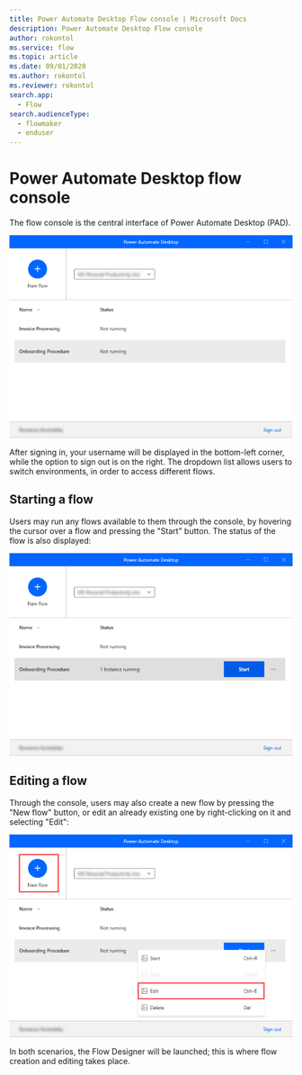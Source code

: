 ```yaml
---
title: Power Automate Desktop Flow console | Microsoft Docs
description: Power Automate Desktop Flow console
author: rokontol
ms.service: flow
ms.topic: article
ms.date: 09/01/2020
ms.author: rokontol
ms.reviewer: rokontol
search.app: 
  - Flow
search.audienceType: 
  - flowmaker
  - enduser
---
```


# Power Automate Desktop flow console

The flow console is the central interface of Power Automate Desktop (PAD).

![The flow console](./media/console/flow-console.png)

After signing in, your username will be displayed in the bottom-left corner, while the option to sign out is on the right. The dropdown list allows users to switch environments, in order to access different flows.

## Starting a flow

Users may run any flows available to them through the console, by hovering the cursor over a flow and pressing the "Start" button. The status of the flow is also displayed:

![Start a flow](./media/console/start-flow.png)

## Editing a flow

Through the console, users may also create a new flow by pressing the "New flow" button, or edit an already existing one by right-clicking on it and selecting "Edit":

![Create or edit a flow](./media/console/create-edit-flow.png)

In both scenarios, the Flow Designer will be launched; this is where flow creation and editing takes place.